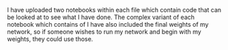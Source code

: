 I have uploaded two notebooks within each file which contain code that can be looked at to see what I have done. The complex variant of each notebook which contains  of I have also included the final weights of my network, so if someone wishes to run my network and begin with my weights, they could use those. 